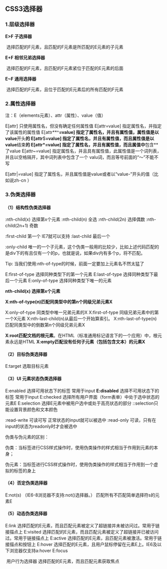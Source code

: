 ## CSS3选择器

### 1.层级选择器

**E>F 子选择器** 

​	选择匹配的F元素，且匹配的F元素是所匹配的E元素的子元素

**E+F 相邻兄弟选择器** 

​	选择匹配的F元素，且匹配的F元素紧位于匹配的E元素的后面

**E~F 通用选择器** 

​	选择匹配的F元素，且位于匹配的E元素后的所有匹配的F元素

### 2.属性选择器

注：E（elements元素）、attr（属性）、value（值）

E[attr]				只使用属性名，但没有确定任何属性值 
E[attr=value]			指定属性名，并指定了该属性的属性值 
E[attr**^**=value]		指定了属性名，并且有属性值，属性值是以value**开头**的 
E[attr**$**=value]		指定了属性名，并且有属性值，而且属性值是以value**结束**的 
E[attr*=value]		指定了属性名，并且有属性值，而且属值中**包含**了value 
E[attr~=value]		指定属性名，并且具有属性值，此属性值是一个词列表，并且以空格隔开，其中词列表中包含了一个 valu词，而且等号前面的“〜”不能不写 

E[attr|=value]		指定了属性名，并且属性值是value或者以“value-”开头的值（比如说zh-cn ）

### 3.伪类选择器

#### （1）结构性伪类选择器

:nth-child(x) 选择第x个元素
:nth-child(n) 全选
:nth-child(2n) 选择偶数
:nth-child(2n+1) 奇数

:first-child 第一个	IE7就可以支持
:last-child 最后一个

:only-child 唯一的一个子元素，这个伪类一般用的比较少，比如上述代码匹配的是div下的有且仅有一个的p，也就是说，如果div内有多个p，将不匹配。

Tip:  当我们使用:nth-of-type的时候，前面一定要加上元素名不然太猛了

E:first-of-type 选择同种类型下的第一个元素
E:last-of-type 选择同种类型下最后一个元素
E:only-of-type 选择同种类型下唯一的元素

**nth-child(x) 选择第x个元素**

**X:nth-of-type(n)匹配同类型中的第n个同级兄弟元素X**

X:only-of-type  同类型中唯一兄弟元素的X
X:first-of-type 同级兄弟元素中的第一个X元素
X:nth-last-child(n)从最后一个开始算索引。
X:nth-last-of-type(n) 匹配同类型中的倒数第n个同级兄弟元素X

**X:root匹配文档的根元素**。在HTML（标准通用标记语言下的一个应用）中，根元素永远是HTML
**X:empty匹配没有任何子元素（包括包含文本）的元素X**

#### （2）目标伪类选择器

E:target	选取目标元素

#### （3）UI 元素状态伪类选择器

E:enabled  选择可用状态下的标签    常用于input
**E:disabled**  选择不可用状态下的标签    常用于input
E:checked 选择所有用户界面（form表单）中处于选中状态的元素E
E:selection 选择E元素中被用户选中或处于高亮状态的部分    ::selection只能设置背景颜色和文本颜色

:read-write 可读可写 正常状态的input就可以被选中
:read-only 可读，只有在input的状态为readonly时才会被选中

伪类与伪元素的区别：

伪类：当标签进行CSS样式操作时，使用伪类操作的样式相当于作用到元素的本身；

伪元素：当标签进行CSS样式操作时，使用伪类操作的样式相当于作用到一个虚拟的标签的身上

#### （4）否定伪类选择器

E:not(s)	（IE6-8浏览器不支持:not()选择器。）
匹配所有不匹配简单选择符s的元素E

#### （5）动态伪类选择器

E:link
	  选择匹配的E元素，而且匹配元素被定义了超链接并未被访问过。常用于链接描点上 
E:visited 
	选择匹配的E元素，而且匹配元素被定义了超链接并已被访问过。常用于链接描点上 
E:active
	选择匹配的E元素，且匹配元素被激活。常用于链接描点和按钮上 
E:hover
	选择匹配的E元素，且用户鼠标停留在元素E上。IE6及以下浏览器仅支持a:hover 
E:focus

​	 用户行为选择器 选择匹配的E元素，而且匹配元素获取焦点